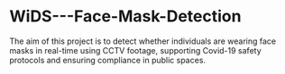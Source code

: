 # WiDS---Face-Mask-Detection
The aim of this project is to detect whether individuals are wearing face masks in real-time using CCTV footage, supporting Covid-19 safety protocols and ensuring compliance in public spaces.
